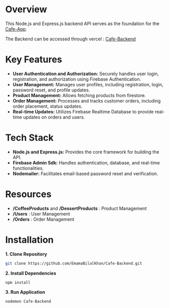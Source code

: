 # Overview

This Node.js and Express.js backend API serves as the foundation for the [Cafe-App](https://github.com/EmamaBilalKhan/Cafe-App).

The Backend can be accessed through vercel : [Cafe-Backend](https://cafe-backend-livid.vercel.app/)

# Key Features

* **User Authentication and Authorization:** Securely handles user login, registration, and authorization using Firebase Authentication.
* **User Management:** Manages user profiles, including registration, login, password reset, and profile updates.
* **Product Management:** Allows fetching products from firestore.
* **Order Management:** Processes and tracks customer orders, including order placement, status updates.
* **Real-time Updates:** Utilizes Firebase Realtime Database to provide real-time updates on orders and users.

# Tech Stack

* **Node.js and Express.js:** Provides the core framework for building the API.
* **Firebase Admin Sdk:** Handles authentication, database, and real-time functionalities.
* **Nodemailer:** Facilitates email-based password reset and verification.

# Resources

* **/CoffeeProducts** and **/DessertProducts** : Product Management
* **/Users** : User Management
* **/Orders** : Order Management

# Installation

**1. Clone Repository**
```bash
git clone https://github.com/EmamaBilalKhan/Cafe-Backend.git
```

**2. Install Dependencies**
```bash
npm install
```

**3. Run Application**
```bash
nodemon Cafe-Backend
```




